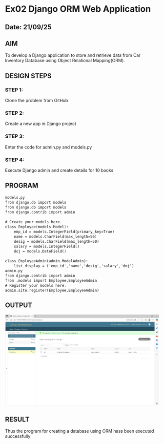# Ex02 Django ORM Web Application
## Date: 21/09/25

## AIM
To develop a Django application to store and retrieve data from Car Inventory Database using Object Relational Mapping(ORM).





## DESIGN STEPS

### STEP 1:
Clone the problem from GitHub

### STEP 2:
Create a new app in Django project

### STEP 3:
Enter the code for admin.py and models.py

### STEP 4:
Execute Django admin and create details for 10 books

## PROGRAM
```
models.py
from django.db import models
from django.db import models
from django.contrib import admin

# Create your models here.
class Employee(models.Model):
    emp_id = models.IntegerField(primary_key=True)
    name = models.CharField(max_length=50)
    desig = models.CharField(max_length=50)
    salary = models.IntegerField()
    doj = models.DateField()

class EmployeeAdmin(admin.ModelAdmin):
    list_display = ('emp_id','name','desig','salary','doj')
admin.py
from django.contrib import admin
from .models import Employee,EmployeeAdmin
# Register your models here. 
admin.site.register(Employee,EmployeeAdmin)    

```
## OUTPUT

![alt text](<Screenshot 2025-09-21 212708.png>)


## RESULT
Thus the program for creating a database using ORM hass been executed successfully
